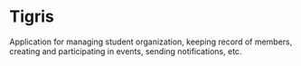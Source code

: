 # Tigris

Application for managing student organization, keeping record of members, creating and participating in events, sending notifications, etc.
